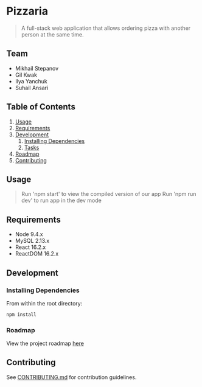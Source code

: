 # Pizzaria

> A full-stack web application that allows ordering pizza with another person at the same time.

## Team

  - Mikhail Stepanov
  - Gil Kwak
  - Ilya Yanchuk
  - Suhail Ansari

## Table of Contents

1. [Usage](#Usage)
1. [Requirements](#requirements)
1. [Development](#development)
    1. [Installing Dependencies](#installing-dependencies)
    1. [Tasks](#tasks)
1. [Roadmap](#roadmap)
1. [Contributing](#contributing)

## Usage

> Run 'npm start' to view the compiled version of our app
> Run 'npm run dev' to run app in the dev mode

## Requirements

- Node 9.4.x
- MySQL 2.13.x
- React 16.2.x
- ReactDOM 16.2.x

## Development

### Installing Dependencies

From within the root directory:

```sh
npm install
```

### Roadmap

View the project roadmap [here](LINK_TO_DOC)


## Contributing

See [CONTRIBUTING.md](CONTRIBUTING.md) for contribution guidelines.
